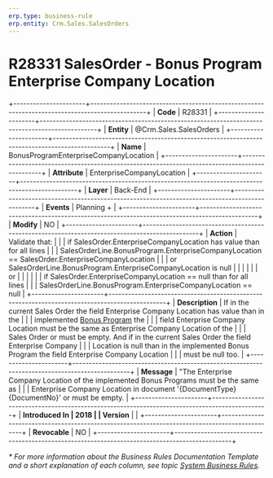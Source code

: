 ```yaml
---
erp.type: business-rule
erp.entity: Crm.Sales.SalesOrders
---
```


# R28331 SalesOrder - Bonus Program Enterprise Company Location
+----------------------+-----------------------------------------------------------------------------------------------+
| **Code**             | R28331                                                                                        |
+----------------------+-----------------------------------------------------------------------------------------------+
| **Entity**           | @Crm.Sales.SalesOrders                                                                        |
+----------------------+-----------------------------------------------------------------------------------------------+
| **Name**             | BonusProgramEnterpriseCompanyLocation                                                         |
+----------------------+-----------------------------------------------------------------------------------------------+
| **Attribute**        | EnterpriseCompanyLocation                                                                     |
+----------------------+-----------------------------------------------------------------------------------------------+
| **Layer**            | Back-End                                                                                      |
+----------------------+-----------------------------------------------------------------------------------------------+
| **Events**           | Planning +                                                                                    |
+----------------------+-----------------------------------------------------------------------------------------------+
| **Modify**           | NO                                                                                            |
+----------------------+-----------------------------------------------------------------------------------------------+
| **Action**           | Validate that:                                                                                |
|                      | if SalesOrder.EnterpriseCompanyLocation has value than for all lines                          |
|                      | SalesOrderLine.BonusProgram.EnterpriseCompanyLocation == SalesOrder.EnterpriseCompanyLocation |
|                      | or SalesOrderLine.BonusProgram.EnterpriseCompanyLocation is null                              |
|                      |                                                                                               |
|                      | or                                                                                            |
|                      |                                                                                               |
|                      | if SalesOrder.EnterpriseCompanyLocation == null than for all lines                            |
|                      | SalesOrderLine.BonusProgram.EnterpriseCompanyLocation == null                                 |
+----------------------+-----------------------------------------------------------------------------------------------+
| **Description**      | If in the current Sales Order the field Enterprise Company Location has value than in the     |
|                      | implemented [Bonus Program](https://confluence.erp.net/display/techdoc/Bonus+Programs) the    |
|                      | field Enterprise Company Location must be the same as Enterprise Company Location of the      |
|                      | Sales Order or must be empty. And if in the current Sales Order the field Enterprise Company  |
|                      | Location is null than in the implemented Bonus Program the field Enterprise Company Location  |
|                      | must be null too.                                                                             |
+----------------------+-----------------------------------------------------------------------------------------------+
| **Message**          | \"The Enterprise Company Location of the implemented Bonus Programs must be the same as       |
|                      | Enterprise Company Location in document \'{DocumentType} {DocumentNo}\' or must be empty.     |
+----------------------+-----------------------------------------------------------------------------------------------+
| **Introduced In      | 2018                                                                                          |
| Version**            |                                                                                               |
+----------------------+-----------------------------------------------------------------------------------------------+
| **Revocable**        | NO                                                                                            |
+----------------------+-----------------------------------------------------------------------------------------------+

*\* For more information about the Business Rules Documentation Template and a short explanation of each column, see
topic [System Business Rules](../templates/template-description-system-business-rules.md).*
